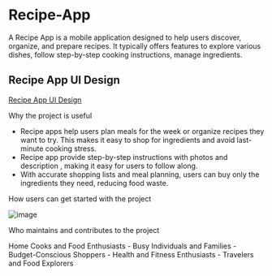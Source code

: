 # Recipe-App

A Recipe App is a mobile application designed to help users discover, organize, and prepare recipes. It typically offers features to explore various dishes, follow step-by-step cooking instructions, manage ingredients.

## Recipe App UI Design 
[Recipe App UI Design](https://www.sketch.com/s/356aff22-c3de-45c2-b87e-9516cb32d503/p/6EADEFB6-21D5-4456-B257-46D594883855/canvas#Inspect)

Why the project is useful
- Recipe apps help users plan meals for the week or organize recipes they want to try. This makes it easy to shop for ingredients and avoid last-minute cooking stress.
- Recipe app provide step-by-step instructions with photos and description , making it easy for users to follow along.
- With accurate shopping lists and meal planning, users can buy only the ingredients they need, reducing food waste.

How users can get started with the project

![image](https://github.com/user-attachments/assets/a0491a42-e41a-4ac6-9010-a2481e9beafe)


Who maintains and contributes to the project

Home Cooks and Food Enthusiasts - Busy Individuals and Families - Budget-Conscious Shoppers - Health and Fitness Enthusiasts - Travelers and Food Explorers

